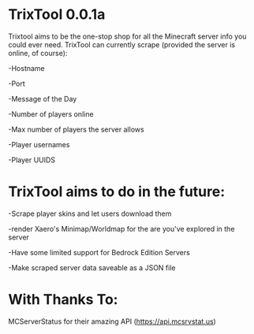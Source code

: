 # TrixTool 0.0.1a
Trixtool aims to be the one-stop shop for all the Minecraft server info you could ever need. TrixTool can currently scrape (provided the server is online, of course): 

-Hostname 

-Port 

-Message of the Day

-Number of players online

-Max number of players the server allows

-Player usernames

-Player UUIDS



# TrixTool aims to do in the future:

-Scrape player skins and let users download them

-render Xaero's Minimap/Worldmap for the are you've explored in the server

-Have some limited support for Bedrock Edition Servers

-Make scraped server data saveable as a JSON file

# With Thanks To:
MCServerStatus for their amazing API (https://api.mcsrvstat.us)
